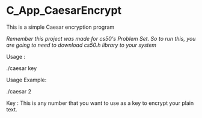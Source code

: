 # C_App_CaesarEncrypt

This is a simple Caesar encryption program

*Remember this project was made for cs50's Problem Set. So to run this, you are going to need to download cs50.h library to your system*

Usage :

./caesar key

Usage Example: 

./caesar 2

Key : This is any number that you want to use as a key to encrypt your plain text.

